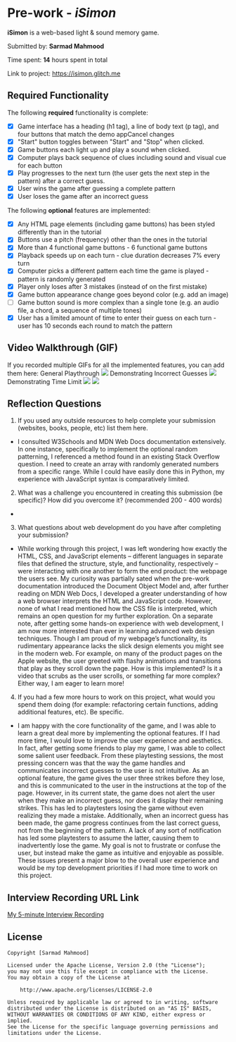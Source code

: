 # Pre-work - *iSimon*

**iSimon** is a web-based light & sound memory game.  

Submitted by: **Sarmad Mahmood**

Time spent: **14** hours spent in total

Link to project: https://isimon.glitch.me

## Required Functionality

The following **required** functionality is complete:

* [X] Game interface has a heading (h1 tag), a line of body text (p tag), and four buttons that match the demo appCancel changes
* [X] "Start" button toggles between "Start" and "Stop" when clicked. 
* [X] Game buttons each light up and play a sound when clicked. 
* [X] Computer plays back sequence of clues including sound and visual cue for each button
* [X] Play progresses to the next turn (the user gets the next step in the pattern) after a correct guess. 
* [X] User wins the game after guessing a complete pattern
* [X] User loses the game after an incorrect guess

The following **optional** features are implemented:

* [X] Any HTML page elements (including game buttons) has been styled differently than in the tutorial
* [X] Buttons use a pitch (frequency) other than the ones in the tutorial
* [X] More than 4 functional game buttons - 6 functional game buttons
* [X] Playback speeds up on each turn - clue duration decreases 7% every turn
* [X] Computer picks a different pattern each time the game is played - pattern is randomly generated 
* [X] Player only loses after 3 mistakes (instead of on the first mistake)
* [X] Game button appearance change goes beyond color (e.g. add an image)
* [ ] Game button sound is more complex than a single tone (e.g. an audio file, a chord, a sequence of multiple tones)
* [X] User has a limited amount of time to enter their guess on each turn - user has 10 seconds each round to match the pattern

## Video Walkthrough (GIF)

If you recorded multiple GIFs for all the implemented features, you can add them here:
General Playthrough
![](http://g.recordit.co/XudMoAHhm5.gif)
Demonstrating Incorrect Guesses
![](http://g.recordit.co/GbaP1XW0zo.gif)
Demonstrating Time Limit
![](gif3-link-here)
![](gif4-link-here)

## Reflection Questions

1. If you used any outside resources to help complete your submission (websites, books, people, etc) list them here. 

* I consulted W3Schools and MDN Web Docs documentation extensively. In one instance, specifically to implement the optional random patterning, I referenced a method found in an existing Stack Overflow question. I need to create an array with randomly generated numbers from a specific range. While I could have easily done this in Python, my experience with JavaScript syntax is comparatively limited. 

2. What was a challenge you encountered in creating this submission (be specific)? How did you overcome it? (recommended 200 - 400 words) 

* 

3. What questions about web development do you have after completing your submission?

* While working through this project, I was left wondering how exactly the HTML, CSS, and JavaScript elements – different languages in separate files that defined the structure, style, and functionality, respectively – were interacting with one another to form the end product: the webpage the users see. My curiosity was partially sated when the pre-work documentation introduced the Document Object Model and, after further reading on MDN Web Docs, I developed a greater understanding of how a web browser interprets the HTML and JavaScript code. However, none of what I read mentioned how the CSS file is interpreted, which remains an open question for my further exploration. On a separate note, after getting some hands-on experience with web development, I am now more interested than ever in learning advanced web design techniques. Though I am proud of my webpage’s functionality, its rudimentary appearance lacks the slick design elements you might see in the modern web. For example, on many of the product pages on the Apple website, the user greeted with flashy animations and transitions that play as they scroll down the page. How is this implemented? Is it a video that scrubs as the user scrolls, or something far more complex? Either way, I am eager to learn more! 

4. If you had a few more hours to work on this project, what would you spend them doing (for example: refactoring certain functions, adding additional features, etc). Be specific. 

* I am happy with the core functionality of the game, and I was able to learn a great deal more by implementing the optional features. If I had more time, I would love to improve the user experience and aesthetics. In fact, after getting some friends to play my game, I was able to collect some salient user feedback. From these playtesting sessions, the most pressing concern was that the way the game handles and communicates incorrect guesses to the user is not intuitive. As an optional feature, the game gives the user three strikes before they lose, and this is communicated to the user in the instructions at the top of the page. However, in its current state, the game does not alert the user when they make an incorrect guess, nor does it display their remaining strikes. This has led to playtesters losing the game without even realizing they made a mistake. Additionally, when an incorrect guess has been made, the game progress continues from the last correct guess, not from the beginning of the pattern. A lack of any sort of notification has led some playtesters to assume the latter, causing them to inadvertently lose the game. My goal is not to frustrate or confuse the user, but instead make the game as intuitive and enjoyable as possible. These issues present a major blow to the overall user experience and would be my top development priorities if I had more time to work on this project. 

## Interview Recording URL Link

[My 5-minute Interview Recording](your-link-here)


## License

    Copyright [Sarmad Mahmood]

    Licensed under the Apache License, Version 2.0 (the "License");
    you may not use this file except in compliance with the License.
    You may obtain a copy of the License at

        http://www.apache.org/licenses/LICENSE-2.0

    Unless required by applicable law or agreed to in writing, software
    distributed under the License is distributed on an "AS IS" BASIS,
    WITHOUT WARRANTIES OR CONDITIONS OF ANY KIND, either express or implied.
    See the License for the specific language governing permissions and
    limitations under the License.

